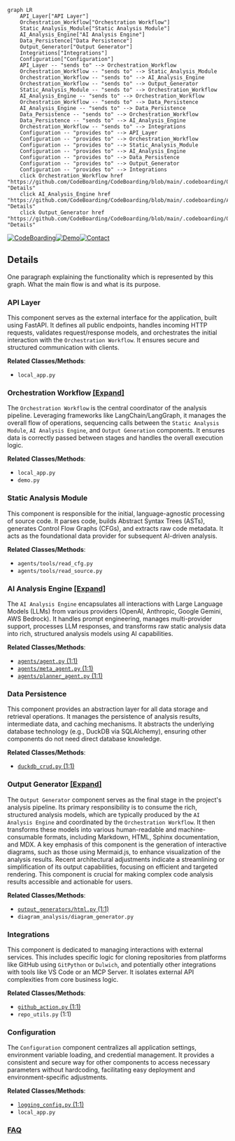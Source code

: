 ```mermaid
graph LR
    API_Layer["API Layer"]
    Orchestration_Workflow["Orchestration Workflow"]
    Static_Analysis_Module["Static Analysis Module"]
    AI_Analysis_Engine["AI Analysis Engine"]
    Data_Persistence["Data Persistence"]
    Output_Generator["Output Generator"]
    Integrations["Integrations"]
    Configuration["Configuration"]
    API_Layer -- "sends to" --> Orchestration_Workflow
    Orchestration_Workflow -- "sends to" --> Static_Analysis_Module
    Orchestration_Workflow -- "sends to" --> AI_Analysis_Engine
    Orchestration_Workflow -- "sends to" --> Output_Generator
    Static_Analysis_Module -- "sends to" --> Orchestration_Workflow
    AI_Analysis_Engine -- "sends to" --> Orchestration_Workflow
    Orchestration_Workflow -- "sends to" --> Data_Persistence
    AI_Analysis_Engine -- "sends to" --> Data_Persistence
    Data_Persistence -- "sends to" --> Orchestration_Workflow
    Data_Persistence -- "sends to" --> AI_Analysis_Engine
    Orchestration_Workflow -- "sends to" --> Integrations
    Configuration -- "provides to" --> API_Layer
    Configuration -- "provides to" --> Orchestration_Workflow
    Configuration -- "provides to" --> Static_Analysis_Module
    Configuration -- "provides to" --> AI_Analysis_Engine
    Configuration -- "provides to" --> Data_Persistence
    Configuration -- "provides to" --> Output_Generator
    Configuration -- "provides to" --> Integrations
    click Orchestration_Workflow href "https://github.com/CodeBoarding/CodeBoarding/blob/main/.codeboarding/Orchestration_Workflow.md" "Details"
    click AI_Analysis_Engine href "https://github.com/CodeBoarding/CodeBoarding/blob/main/.codeboarding/AI_Analysis_Engine.md" "Details"
    click Output_Generator href "https://github.com/CodeBoarding/CodeBoarding/blob/main/.codeboarding/Output_Generator.md" "Details"
```

[![CodeBoarding](https://img.shields.io/badge/Generated%20by-CodeBoarding-9cf?style=flat-square)](https://github.com/CodeBoarding/GeneratedOnBoardings)[![Demo](https://img.shields.io/badge/Try%20our-Demo-blue?style=flat-square)](https://www.codeboarding.org/demo)[![Contact](https://img.shields.io/badge/Contact%20us%20-%20contact@codeboarding.org-lightgrey?style=flat-square)](mailto:contact@codeboarding.org)

## Details

One paragraph explaining the functionality which is represented by this graph. What the main flow is and what is its purpose.

### API Layer
This component serves as the external interface for the application, built using FastAPI. It defines all public endpoints, handles incoming HTTP requests, validates request/response models, and orchestrates the initial interaction with the `Orchestration Workflow`. It ensures secure and structured communication with clients.


**Related Classes/Methods**:

- `local_app.py`


### Orchestration Workflow [[Expand]](./Orchestration_Workflow.md)
The `Orchestration Workflow` is the central coordinator of the analysis pipeline. Leveraging frameworks like LangChain/LangGraph, it manages the overall flow of operations, sequencing calls between the `Static Analysis Module`, `AI Analysis Engine`, and `Output Generation` components. It ensures data is correctly passed between stages and handles the overall execution logic.


**Related Classes/Methods**:

- `local_app.py`
- `demo.py`


### Static Analysis Module
This component is responsible for the initial, language-agnostic processing of source code. It parses code, builds Abstract Syntax Trees (ASTs), generates Control Flow Graphs (CFGs), and extracts raw code metadata. It acts as the foundational data provider for subsequent AI-driven analysis.


**Related Classes/Methods**:

- `agents/tools/read_cfg.py`
- `agents/tools/read_source.py`


### AI Analysis Engine [[Expand]](./AI_Analysis_Engine.md)
The `AI Analysis Engine` encapsulates all interactions with Large Language Models (LLMs) from various providers (OpenAI, Anthropic, Google Gemini, AWS Bedrock). It handles prompt engineering, manages multi-provider support, processes LLM responses, and transforms raw static analysis data into rich, structured analysis models using AI capabilities.


**Related Classes/Methods**:

- <a href="https://github.com/CodeBoarding/CodeBoarding/blob/main/agents/agent.py#L1-L1" target="_blank" rel="noopener noreferrer">`agents/agent.py` (1:1)</a>
- <a href="https://github.com/CodeBoarding/CodeBoarding/blob/main/agents/meta_agent.py#L1-L1" target="_blank" rel="noopener noreferrer">`agents/meta_agent.py` (1:1)</a>
- <a href="https://github.com/CodeBoarding/CodeBoarding/blob/main/agents/planner_agent.py#L1-L1" target="_blank" rel="noopener noreferrer">`agents/planner_agent.py` (1:1)</a>


### Data Persistence
This component provides an abstraction layer for all data storage and retrieval operations. It manages the persistence of analysis results, intermediate data, and caching mechanisms. It abstracts the underlying database technology (e.g., DuckDB via SQLAlchemy), ensuring other components do not need direct database knowledge.


**Related Classes/Methods**:

- <a href="https://github.com/CodeBoarding/CodeBoarding/blob/main/duckdb_crud.py#L1-L1" target="_blank" rel="noopener noreferrer">`duckdb_crud.py` (1:1)</a>


### Output Generator [[Expand]](./Output_Generator.md)
The `Output Generator` component serves as the final stage in the project's analysis pipeline. Its primary responsibility is to consume the rich, structured analysis models, which are typically produced by the `AI Analysis Engine` and coordinated by the `Orchestration Workflow`. It then transforms these models into various human-readable and machine-consumable formats, including Markdown, HTML, Sphinx documentation, and MDX. A key emphasis of this component is the generation of interactive diagrams, such as those using Mermaid.js, to enhance visualization of the analysis results. Recent architectural adjustments indicate a streamlining or simplification of its output capabilities, focusing on efficient and targeted rendering. This component is crucial for making complex code analysis results accessible and actionable for users.


**Related Classes/Methods**:

- <a href="https://github.com/CodeBoarding/CodeBoarding/blob/main/output_generators/html.py#L1-L1" target="_blank" rel="noopener noreferrer">`output_generators/html.py` (1:1)</a>
- `diagram_analysis/diagram_generator.py`


### Integrations
This component is dedicated to managing interactions with external services. This includes specific logic for cloning repositories from platforms like GitHub using `GitPython` or `Dulwich`, and potentially other integrations with tools like VS Code or an MCP Server. It isolates external API complexities from core business logic.


**Related Classes/Methods**:

- <a href="https://github.com/CodeBoarding/CodeBoarding/blob/main/github_action.py#L1-L1" target="_blank" rel="noopener noreferrer">`github_action.py` (1:1)</a>
- `repo_utils.py` (1:1)


### Configuration
The `Configuration` component centralizes all application settings, environment variable loading, and credential management. It provides a consistent and secure way for other components to access necessary parameters without hardcoding, facilitating easy deployment and environment-specific adjustments.


**Related Classes/Methods**:

- <a href="https://github.com/CodeBoarding/CodeBoarding/blob/main/logging_config.py#L1-L1" target="_blank" rel="noopener noreferrer">`logging_config.py` (1:1)</a>
- `local_app.py`




### [FAQ](https://github.com/CodeBoarding/GeneratedOnBoardings/tree/main?tab=readme-ov-file#faq)

